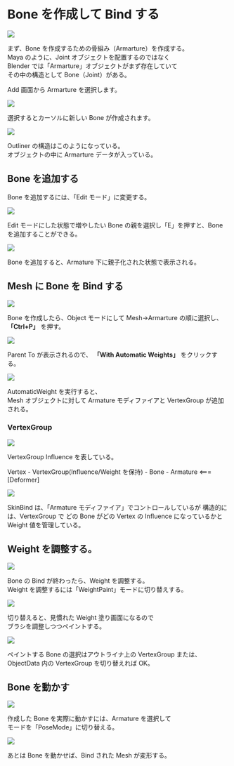 # Bone を作成して Bind する

<!-- SUMMARY:Boneを作成してBindする -->

![](https://gyazo.com/343b5ffe252a3c3e077cd0a18e75c191.png)

まず、Bone を作成するための骨組み（Armarture）を作成する。  
Maya のように、Joint オブジェクトを配置するのではなく  
Blender では「Armarture」オブジェクトがまず存在していて  
その中の構造として Bone（Joint）がある。

Add 画面から Armarture を選択します。

![](https://gyazo.com/711183956f4d5f08830e3ccaac90f7f9.png)

選択するとカーソルに新しい Bone が作成されます。

![](https://gyazo.com/2ded92590fea3ad8885d6e43ae5005ae.png)

Outliner の構造はこのようになっている。  
オブジェクトの中に Armarture データが入っている。

## Bone を追加する

Bone を追加するには、「Edit モード」に変更する。

![](https://gyazo.com/809d964442fcd0cec47b6b5885334b92.gif)

Edit モードにした状態で増やしたい Bone の親を選択し「E」を押すと、Bone を追加することができる。

![](https://gyazo.com/92b416e0036f294851a3eab022cdf208.png)

Bone を追加すると、Armature 下に親子化された状態で表示される。

## Mesh に Bone を Bind する

![](https://gyazo.com/ba701a1b825cf1f074ef0ad8c4997eb0.png)

Bone を作成したら、Object モードにして Mesh→Armarture の順に選択し、 **「Ctrl+P」** を押す。

![](https://gyazo.com/2046ad0c401344b1b1c9090cfbb2e405.png)

Parent To が表示されるので、 **「With Automatic Weights」** をクリックする。

![](https://gyazo.com/068a823874c153f584dfd150a2ec1239.png)

AutomaticWeight を実行すると、  
Mesh オブジェクトに対して Armature モディファイアと VertexGroup が追加される。

### VertexGroup

![](https://gyazo.com/f685d28ec2642271d8eded214aed1ab2.png)

VertexGroup Influence を表している。

Vertex - VertexGroup(Influence/Weight を保持) - Bone - Armature <=== [Deformer]

![](https://gyazo.com/dc6223d49c30efb159308ec667cb1ea5.png)

SkinBind は、「Armature モディファイア」でコントロールしているが
構造的には、VertexGroup で どの Bone がどの Vertex の Influence になっているかと  
Weight 値を管理している。

## Weight を調整する。

![](https://gyazo.com/47f7ea7ae2633812e5f05f8c9d8f55ce.png)

Bone の Bind が終わったら、Weight を調整する。  
Weight を調整するには「WeightPaint」モードに切り替えする。

![](https://gyazo.com/e00a7a3e01b788b212145efed0ab6e79.png)

切り替えると、見慣れた Weight 塗り画面になるので  
ブラシを調整しつつペイントする。

![](https://gyazo.com/9e50e8e2c963d8216d872d5f7aa781ec.png)

ペイントする Bone の選択はアウトライナ上の VertexGroup または、  
ObjectData 内の VertexGroup を切り替えれば OK。

## Bone を動かす

![](https://gyazo.com/19204c4395d1d6c5d921af24dc6377bd.png)

作成した Bone を実際に動かすには、Armature を選択して  
モードを「PoseMode」に切り替える。

![](https://gyazo.com/4141aa90e6782b2253b6704a2360326e.gif)

あとは Bone を動かせば、Bind された Mesh が変形する。
